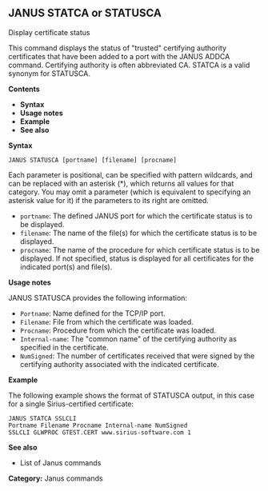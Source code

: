 ## JANUS STATCA or STATUSCA

Display certificate status

This command displays the status of "trusted" certifying authority certificates that have been added to a port with the JANUS ADDCA command. Certifying authority is often abbreviated CA. STATCA is a valid synonym for STATUSCA.

**Contents**

* **Syntax**
* **Usage notes**
* **Example**
* **See also**

**Syntax**

```
JANUS STATUSCA [portname] [filename] [procname]
```

Each parameter is positional, can be specified with pattern wildcards, and can be replaced with an asterisk (*), which returns all values for that category. You may omit a parameter (which is equivalent to specifying an asterisk value for it) if the parameters to its right are omitted.

* `portname`: The defined JANUS port for which the certificate status is to be displayed.
* `filename`: The name of the file(s) for which the certificate status is to be displayed.
* `procname`: The name of the procedure for which certificate status is to be displayed. If not specified, status is displayed for all certificates for the indicated port(s) and file(s).

**Usage notes**

JANUS STATUSCA provides the following information:

* `Portname`: Name defined for the TCP/IP port.
* `Filename`: File from which the certificate was loaded.
* `Procname`: Procedure from which the certificate was loaded.
* `Internal-name`: The "common name" of the certifying authority as specified in the certificate.
* `NumSigned`: The number of certificates received that were signed by the certifying authority associated with the indicated certificate.

**Example**

The following example shows the format of STATUSCA output, in this case for a single Sirius-certified certificate:

```
JANUS STATCA SSLCLI
Portname Filename Procname Internal-name NumSigned
SSLCLI GLWPROC GTEST.CERT www.sirius-software.com 1
```

**See also**

* List of Janus commands

**Category:** Janus commands
